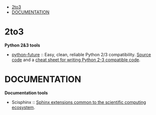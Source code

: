 - [2to3](#2to3)
- [DOCUMENTATION](#documentation)

# 2to3
__Python 2&3 tools__
- [python-future](http://python-future.org) :: Easy, clean, reliable Python 2/3 compatibility. [Source code](https://github.com/PythonCharmers/python-future) and a [cheat sheet for writing Python 2-3 compatible code](http://python-future.org/compatible_idioms.html). 


# DOCUMENTATION
**Documentation tools**
* Scisphinx :: [Sphinx extensions common to the scientific computing ecosystem](https://github.com/numfocus/scisphinx).


